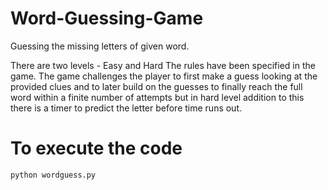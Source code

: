# Word-Guessing-Game
Guessing the missing letters of given word. 

There are two levels - Easy and Hard The rules have been specified in the game.
The game challenges the player to first make a guess looking at the provided clues and to later build on the guesses to finally reach the full word within a finite number of attempts but in hard level addition to this there is a timer to predict the letter before time runs out.

# To execute the code
    python wordguess.py
